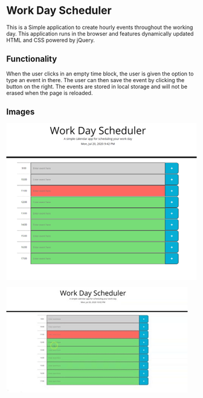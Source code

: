 # Work Day Scheduler

This is a Simple application to create hourly events throughout the working day. This application runs in the browser and features dynamically updated HTML and CSS powered by jQuery.

## Functionality

When the user clicks in an empty time block, the user is given the option to type an event in there. The user can then save the event by clicking the button on the right. The events are stored in local storage and will not be erased when the page is reloaded.

## Images

![Work Day Scheduler](WDS.png)

![Work Day Scheduler](WDS.gif)
